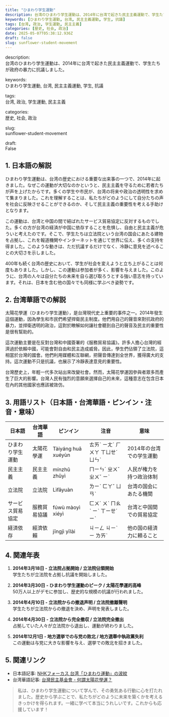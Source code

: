 ```yaml
---
title: "ひまわり学生運動"
description: 台湾のひまわり学生運動は、2014年に台湾で起きた民主主義運動で、学生たちが政府の暴力に抗議しました。
keywords: [ひまわり学生運動, 台湾, 民主主義運動, 学生, 抗議]
tags: [台湾, 政治, 学生運動, 民主主義]
categories: [歴史, 社会, 政治]
date: 2025-05-07T05:38:12.936Z
draft: false
slug: sunflower-student-movement
---
```


description:  
台湾のひまわり学生運動は、2014年に台湾で起きた民主主義運動で、学生たちが政府の暴力に抗議しました。

keywords:  
ひまわり学生運動, 台湾, 民主主義運動, 学生, 抗議

tags:  
台湾, 政治, 学生運動, 民主主義

categories:  
歴史, 社会, 政治

slug:  
sunflower-student-movement

draft:  
False

## 1. 日本語の解説

ひまわり学生運動は、台湾の歴史における重要な出来事の一つで、2014年に起きました。なぜこの運動が大切なのかというと、民主主義を守るために若者たちが声を上げたからです。多くの学生や市民が、台湾の将来や政治の透明性を求めて集まりました。これを理解することは、私たちがどのようにして自分たちの声を社会に反映させることができるのか、そして民主主義の重要性を考える手助けとなります。

この運動は、台湾と中国の間で結ばれたサービス貿易協定に反対するものでした。多くの方が台湾の経済が中国に依存することを危惧し、自由と民主主義が危ういと考えたのです。そこで、学生たちは立法院という台湾の国会にあたる建物を占拠し、これを報道機関やインターネットを通じて世界に伝え、多くの支持を得ました。このような動きは、ただ抗議するだけでなく、冷静に意見を述べることの大切さを示しました。

400年も続く台湾の歴史において、学生が社会を変えようと立ち上がることは何度もありました。しかし、この運動は参加者が多く、影響を与えました。このように、台湾の人々は自分たちの未来を自ら選び取ろうとする強い意志を持っています。それは、日本を含む他の国々でも同様に学ぶべき姿勢です。

## 2. 台湾華語での解説

太陽花學運（ひまわり学生運動），是台灣現代史上重要的事件之一。2014年發生這個運動，因為學生和市民們希望捍衛民主制度。他們用自己的聲音來對抗政府的暴力，並捍衛透明的政治，這對於瞭解如何讓社會聽到自己的聲音及民主的重要性是很有幫助的。

這次運動主要是在反對台灣和中國簽署的《服務貿易協議》。許多人擔心台灣的經濟過於依賴中國，可能會對自由和民主造成威脅。因此，學生們佔領了立法院，這相當於台灣的國會。他們利用媒體和互聯網，把聲音傳達到全世界，獲得廣大的支持。這次運動不只是抗議，也展示了冷靜表達意見的重要性。

台灣歷史上，年輕一代多次站出來改變社會。然而，太陽花學運因參與者眾多而產生了巨大的影響。台灣人民有強烈的意願來選擇自己的未來，這種意志在包含日本在內的其他國家也應該被效仿。

## 3. 用語リスト（日本語・台湾華語・ピンイン・注音・意味）

| 日本語             | 台湾華語       | ピンイン          | 注音      | 意味                           |
|--------------------|----------------|-------------------|----------|--------------------------------|
| ひまわり学生運動   | 太陽花學運     | Tàiyáng huā xuéyùn| ㄊㄞˋ ㄧㄤˊ ㄏㄨㄚ ㄒㄩㄝˊ ㄩㄣˋ| 2014年の台湾での学生運動            |
| 民主主義           | 民主主義       | mínzhǔ zhǔyì      | ㄇㄧㄣˊ ㄓㄨˇ ㄓㄨˇ ㄧˋ | 人民が権力を持つ政治体制            |
| 立法院             | 立法院         | Lìfǎyuàn          | ㄌㄧˋ ㄈㄚˇ ㄩㄢˋ     | 台湾の国会にあたる機関             |
| サービス貿易協定   | 服務貿易協議   | fúwù màoyì xiéyì  | ㄈㄨˊ ㄨˋ ㄇㄠˋ ㄧˋ ㄒㄧㄝˊ ㄧˋ| 台湾と中国間での貿易協定             |
| 経済依存           | 經濟依賴       | jīngjì yīlài      | ㄐㄧㄥ ㄐㄧˋ ㄧ ㄌㄞˋ   | 他の国の経済力に頼ること             |

## 4. 関連年表

1. **2014年3月18日 - 立法院占拠開始 / 立法院佔領開始**  
   学生たちが立法院を占拠し抗議を開始しました。

2. **2014年3月30日 - ひまわり学生運動のピーク / 太陽花學運的高峰**  
   50万人以上がデモに参加し、歴史的な規模の抗議が行われました。

3. **2014年4月10日 - 立法院からの撤退声明 / 立法院撤離聲明**  
   学生たちが立法院からの撤退を決め、声明を発表しました。

4. **2014年4月30日 - 立法院から完全撤収 / 立法院完全撤出**  
   占拠していた人々が立法院から退出し、運動が終わりました。

5. **2014年12月1日 - 地方選挙での与党の敗北 / 地方選舉中執政黨失利**  
   この運動は与党に大きな影響を与え、選挙での敗北を招きました。

## 5. 関連リンク

- 日本語記事: [NHKフォーカス 台湾「ひまわり運動」の波紋](https://www.nhk.or.jp/kaisetsu-blog/400/184679.html)
- 台湾華語記事: [台灣民主基金會 - 何謂太陽花學運？](https://www.tfd.org.tw/opencms/zh/strategic/paper/opinion035.html)

> 私は、ひまわり学生運動について学んで、その勇気ある行動に心を打たれました。歴史から学ぶことで、私たちがどのように未来を築くかを考えるきっかけを得られます。一緒に学べて本当にうれしいです。これからも応援しています！